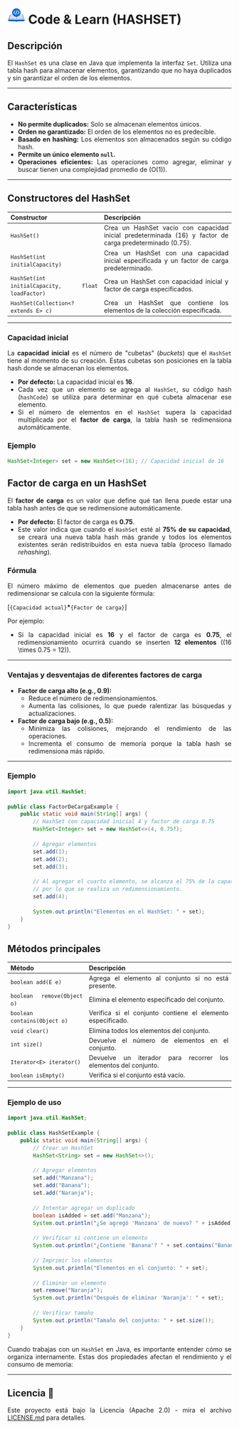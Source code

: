 <div align="justify">

# <img src=../../../../../images/coding-book.png width="40"> Code & Learn (HASHSET)

## Descripción

El `HashSet` es una clase en Java que implementa la interfaz `Set`. Utiliza una tabla hash para almacenar elementos, garantizando que no haya duplicados y sin garantizar el orden de los elementos.

---

## Características

- **No permite duplicados:** Solo se almacenan elementos únicos.
- **Orden no garantizado:** El orden de los elementos no es predecible.
- **Basado en hashing:** Los elementos son almacenados según su código hash.
- **Permite un único elemento `null`.**
- **Operaciones eficientes:** Las operaciones como agregar, eliminar y buscar tienen una complejidad promedio de \(O(1)\).

---

## Constructores del HashSet

| Constructor                     | Descripción                                                                 |
|----------------------------------|-----------------------------------------------------------------------------|
| `HashSet()`                      | Crea un HashSet vacío con capacidad inicial predeterminada (16) y factor de carga predeterminado (0.75). |
| `HashSet(int initialCapacity)`   | Crea un HashSet con una capacidad inicial especificada y un factor de carga predeterminado. |
| `HashSet(int initialCapacity, float loadFactor)` | Crea un HashSet con capacidad inicial y factor de carga especificados. |
| `HashSet(Collection<? extends E> c)` | Crea un HashSet que contiene los elementos de la colección especificada. |

---

### Capacidad inicial

La **capacidad inicial** es el número de "cubetas" (*buckets*) que el `HashSet` tiene al momento de su creación. Estas cubetas son posiciones en la tabla hash donde se almacenan los elementos.

- **Por defecto:** La capacidad inicial es **16**.
- Cada vez que un elemento se agrega al `HashSet`, su código hash (`hashCode`) se utiliza para determinar en qué cubeta almacenar ese elemento.
- Si el número de elementos en el `HashSet` supera la capacidad multiplicada por el **factor de carga**, la tabla hash se redimensiona automáticamente.

### Ejemplo

```java
HashSet<Integer> set = new HashSet<>(16); // Capacidad inicial de 16
```

## Factor de carga en un HashSet

El **factor de carga** es un valor que define qué tan llena puede estar una tabla hash antes de que se redimensione automáticamente. 

- **Por defecto:** El factor de carga es **0.75**.
- Este valor indica que cuando el `HashSet` esté al **75% de su capacidad**, se creará una nueva tabla hash más grande y todos los elementos existentes serán redistribuidos en esta nueva tabla (proceso llamado *rehashing*).

### Fórmula

El número máximo de elementos que pueden almacenarse antes de redimensionar se calcula con la siguiente fórmula:

[`{Capacidad actual}`**\***`{Factor de carga}`]

Por ejemplo:

- Si la capacidad inicial es **16** y el factor de carga es **0.75**, el redimensionamiento ocurrirá cuando se inserten **12 elementos** (\(16 \times 0.75 = 12\)).

---

### Ventajas y desventajas de diferentes factores de carga

- **Factor de carga alto (e.g., 0.9):**
  - Reduce el número de redimensionamientos.
  - Aumenta las colisiones, lo que puede ralentizar las búsquedas y actualizaciones.
- **Factor de carga bajo (e.g., 0.5):**
  - Minimiza las colisiones, mejorando el rendimiento de las operaciones.
  - Incrementa el consumo de memoria porque la tabla hash se redimensiona más rápido.

---

### Ejemplo

```java
import java.util.HashSet;

public class FactorDeCargaExample {
    public static void main(String[] args) {
        // HashSet con capacidad inicial 4 y factor de carga 0.75
        HashSet<Integer> set = new HashSet<>(4, 0.75f);

        // Agregar elementos
        set.add(1);
        set.add(2);
        set.add(3);

        // Al agregar el cuarto elemento, se alcanza el 75% de la capacidad,
        // por lo que se realiza un redimensionamiento.
        set.add(4);

        System.out.println("Elementos en el HashSet: " + set);
    }
}
```

## Métodos principales

| Método                   | Descripción                                                                                 |
|--------------------------|---------------------------------------------------------------------------------------------|
| `boolean add(E e)`       | Agrega el elemento al conjunto si no está presente.                                         |
| `boolean remove(Object o)` | Elimina el elemento especificado del conjunto.                                             |
| `boolean contains(Object o)` | Verifica si el conjunto contiene el elemento especificado.                                |
| `void clear()`           | Elimina todos los elementos del conjunto.                                                  |
| `int size()`             | Devuelve el número de elementos en el conjunto.                                            |
| `Iterator<E> iterator()` | Devuelve un iterador para recorrer los elementos del conjunto.                              |
| `boolean isEmpty()`      | Verifica si el conjunto está vacío.                                                         |

---

### Ejemplo de uso

```java
import java.util.HashSet;

public class HashSetExample {
    public static void main(String[] args) {
        // Crear un HashSet
        HashSet<String> set = new HashSet<>();

        // Agregar elementos
        set.add("Manzana");
        set.add("Banana");
        set.add("Naranja");

        // Intentar agregar un duplicado
        boolean isAdded = set.add("Manzana");
        System.out.println("¿Se agregó 'Manzana' de nuevo? " + isAdded); // false

        // Verificar si contiene un elemento
        System.out.println("¿Contiene 'Banana'? " + set.contains("Banana")); // true

        // Imprimir los elementos
        System.out.println("Elementos en el conjunto: " + set);

        // Eliminar un elemento
        set.remove("Naranja");
        System.out.println("Después de eliminar 'Naranja': " + set);

        // Verificar tamaño
        System.out.println("Tamaño del conjunto: " + set.size());
    }
}
```

Cuando trabajas con un `HashSet` en Java, es importante entender cómo se organiza internamente. Estas dos propiedades afectan el rendimiento y el consumo de memoria:

---

## Licencia 📄

Este proyecto está bajo la Licencia (Apache 2.0) - mira el archivo [LICENSE.md](../../../../../../../../../LICENSE) para detalles.

</div>